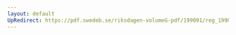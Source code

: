 ```yaml
---
layout: default
UpRedirect: https://pdf.swedeb.se/riksdagen-volumeG-pdf/199091/reg_199091_SkU/reg_199091_SkU_0018.pdf
---
```

